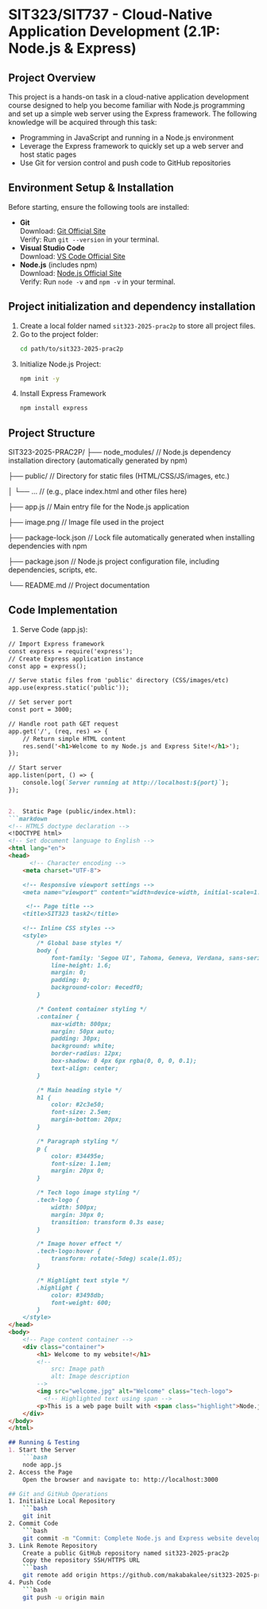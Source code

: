 # SIT323/SIT737 - Cloud-Native Application Development (2.1P: Node.js & Express)


## Project Overview
This project is a hands-on task in a cloud-native application development course designed to help you become familiar with Node.js programming and set up a simple web server using the Express framework. The following knowledge will be acquired through this task:
- Programming in JavaScript and running in a Node.js environment
- Leverage the Express framework to quickly set up a web server and host static pages
- Use Git for version control and push code to GitHub repositories


## Environment Setup & Installation
Before starting, ensure the following tools are installed:
- **Git**  
  Download: [Git Official Site](https://git-scm.com/)  
  Verify: Run `git --version` in your terminal.
- **Visual Studio Code**  
  Download: [VS Code Official Site](https://code.visualstudio.com/)
- **Node.js** (includes npm)  
  Download: [Node.js Official Site](https://nodejs.org/)  
  Verify: Run `node -v` and `npm -v` in your terminal.


## Project initialization and dependency installation
1. Create a local folder named `sit323-2025-prac2p` to store all project files.
2. Go to the project folder:
   ```bash
   cd path/to/sit323-2025-prac2p
3. Initialize Node.js Project:
    ```bash
    npm init -y
4. Install Express Framework
    ```bash
    npm install express    


## Project Structure
SIT323-2025-PRAC2P/
├── node_modules/        // Node.js dependency installation directory (automatically generated by npm)

├── public/              // Directory for static files (HTML/CSS/JS/images, etc.)

│   └── ...              // (e.g., place index.html and other files here)

├── app.js               // Main entry file for the Node.js application

├── image.png            // Image file used in the project

├── package-lock.json    // Lock file automatically generated when installing dependencies with npm

├── package.json         // Node.js project configuration file, including dependencies, scripts, etc.

└── README.md            // Project documentation


## Code Implementation
1.  Serve Code (app.js):
```markdown
// Import Express framework
const express = require('express');
// Create Express application instance
const app = express();

// Serve static files from 'public' directory (CSS/images/etc)
app.use(express.static('public'));

// Set server port
const port = 3000;

// Handle root path GET request
app.get('/', (req, res) => {
    // Return simple HTML content
    res.send('<h1>Welcome to my Node.js and Express Site!</h1>');
});

// Start server
app.listen(port, () => {
    console.log(`Server running at http://localhost:${port}`);
});


2.  Static Page (public/index.html):
```markdown
<!-- HTML5 doctype declaration -->
<!DOCTYPE html>
<!-- Set document language to English -->
<html lang="en">
<head>
      <!-- Character encoding -->
    <meta charset="UTF-8">

    <!-- Responsive viewport settings -->
    <meta name="viewport" content="width=device-width, initial-scale=1.0">

     <!-- Page title -->
    <title>SIT323 task2</title>

    <!-- Inline CSS styles -->
    <style>
        /* Global base styles */
        body {
            font-family: 'Segoe UI', Tahoma, Geneva, Verdana, sans-serif;
            line-height: 1.6;
            margin: 0;  
            padding: 0;
            background-color: #ecedf0;
        }

        /* Content container styling */
        .container {
            max-width: 800px;
            margin: 50px auto;
            padding: 30px;
            background: white;
            border-radius: 12px;
            box-shadow: 0 4px 6px rgba(0, 0, 0, 0.1);
            text-align: center;
        }

        /* Main heading style */
        h1 {
            color: #2c3e50;
            font-size: 2.5em;
            margin-bottom: 20px;
        }

        /* Paragraph styling */
        p {
            color: #34495e;
            font-size: 1.1em;
            margin: 20px 0;
        }

        /* Tech logo image styling */
        .tech-logo {
            width: 500px;
            margin: 30px 0;
            transition: transform 0.3s ease;
        }

        /* Image hover effect */
        .tech-logo:hover {
            transform: rotate(-5deg) scale(1.05);
        }

        /* Highlight text style */
        .highlight {
            color: #3498db;
            font-weight: 600;
        }
    </style>
</head>
<body>
    <!-- Page content container -->
    <div class="container">
        <h1> Welcome to my website!</h1>
        <!--  
            src: Image path
            alt: Image description
        -->
        <img src="welcome.jpg" alt="Welcome" class="tech-logo">
          <!-- Highlighted text using span -->
        <p>This is a web page built with <span class="highlight">Node.js</span> and <span class="highlight">Express. </span></p>
    </div>
</body>
</html>

## Running & Testing
1. Start the Server
    ```bash
    node app.js
2. Access the Page
    Open the browser and navigate to: http://localhost:3000

## Git and GitHub Operations
1. Initialize Local Repository
    ```bash
    git init
2. Commit Code
    ```bash
    git commit -m "Commit: Complete Node.js and Express website development"
3. Link Remote Repository
    Create a public GitHub repository named sit323-2025-prac2p
    Copy the repository SSH/HTTPS URL
    ```bash
    git remote add origin https://github.com/makabakalee/sit323-2025-prac2p.git
4. Push Code
    ```bash
    git push -u origin main
